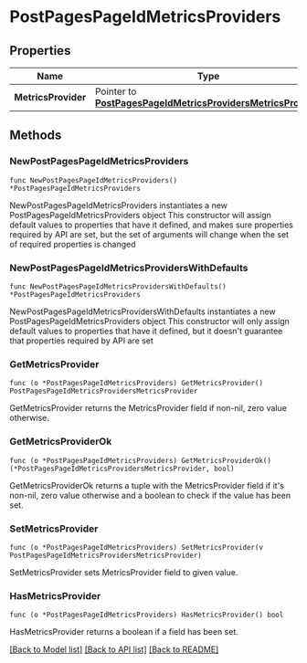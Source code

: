 # PostPagesPageIdMetricsProviders

## Properties

Name | Type | Description | Notes
------------ | ------------- | ------------- | -------------
**MetricsProvider** | Pointer to [**PostPagesPageIdMetricsProvidersMetricsProvider**](PostPagesPageIdMetricsProvidersMetricsProvider.md) |  | [optional] 

## Methods

### NewPostPagesPageIdMetricsProviders

`func NewPostPagesPageIdMetricsProviders() *PostPagesPageIdMetricsProviders`

NewPostPagesPageIdMetricsProviders instantiates a new PostPagesPageIdMetricsProviders object
This constructor will assign default values to properties that have it defined,
and makes sure properties required by API are set, but the set of arguments
will change when the set of required properties is changed

### NewPostPagesPageIdMetricsProvidersWithDefaults

`func NewPostPagesPageIdMetricsProvidersWithDefaults() *PostPagesPageIdMetricsProviders`

NewPostPagesPageIdMetricsProvidersWithDefaults instantiates a new PostPagesPageIdMetricsProviders object
This constructor will only assign default values to properties that have it defined,
but it doesn't guarantee that properties required by API are set

### GetMetricsProvider

`func (o *PostPagesPageIdMetricsProviders) GetMetricsProvider() PostPagesPageIdMetricsProvidersMetricsProvider`

GetMetricsProvider returns the MetricsProvider field if non-nil, zero value otherwise.

### GetMetricsProviderOk

`func (o *PostPagesPageIdMetricsProviders) GetMetricsProviderOk() (*PostPagesPageIdMetricsProvidersMetricsProvider, bool)`

GetMetricsProviderOk returns a tuple with the MetricsProvider field if it's non-nil, zero value otherwise
and a boolean to check if the value has been set.

### SetMetricsProvider

`func (o *PostPagesPageIdMetricsProviders) SetMetricsProvider(v PostPagesPageIdMetricsProvidersMetricsProvider)`

SetMetricsProvider sets MetricsProvider field to given value.

### HasMetricsProvider

`func (o *PostPagesPageIdMetricsProviders) HasMetricsProvider() bool`

HasMetricsProvider returns a boolean if a field has been set.


[[Back to Model list]](../README.md#documentation-for-models) [[Back to API list]](../README.md#documentation-for-api-endpoints) [[Back to README]](../README.md)


